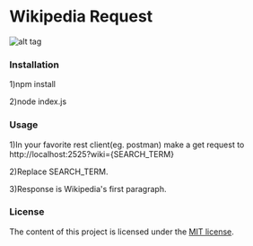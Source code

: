 # Wikipedia Request

![alt tag](https://raw.githubusercontent.com/unseen1980/WikipediaRestApi/master/NodeJS%20_RxJS.PNG)

### Installation
1)npm install

2)node index.js

### Usage
1)In your favorite rest client(eg. postman) make a get request to http://localhost:2525?wiki={SEARCH_TERM}

2)Replace SEARCH_TERM. 

3)Response is Wikipedia's first paragraph.

### License

The content of this project is licensed under the [MIT license](http://opensource.org/licenses/mit-license.php).
